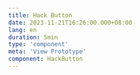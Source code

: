 ```yaml
---
title: Hack Button
date: 2023-11-21T16:26:00.000+08:00
lang: en
duration: 5min
type: 'component'
meta: 'View Prototype'
component: HackButton
---
```


<HackButton />
